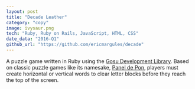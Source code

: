 ```yaml
---
layout: post
title: "Decade Leather"
category: "copy"
image: ivysaur.png
tech: "Ruby, Ruby on Rails, JavaScript, HTML, CSS"
date_data: "2016-Q1"
github_url: "https://github.com/ericmargules/decade" 
---
```


A puzzle game written in Ruby using the [Gosu Development Library](https://www.libgosu.org/). Based on classic puzzle games like its namesake, [Panel de Pon](https://www.youtube.com/watch?v=kpr9H_Zzhz8), players must create horizontal or vertical words to clear letter blocks before they reach the top of the screen.
